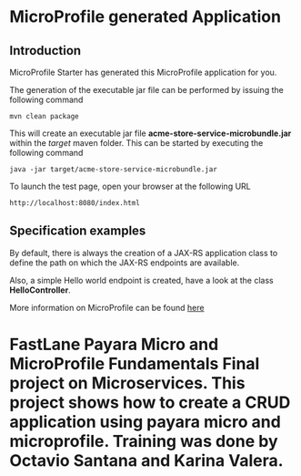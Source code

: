 # MicroProfile generated Application

## Introduction

MicroProfile Starter has generated this MicroProfile application for you.

The generation of the executable jar file can be performed by issuing the following command


    mvn clean package

This will create an executable jar file **acme-store-service-microbundle.jar** within the _target_ maven folder. This can be started by executing the following command

    java -jar target/acme-store-service-microbundle.jar




To launch the test page, open your browser at the following URL

    http://localhost:8080/index.html  



## Specification examples

By default, there is always the creation of a JAX-RS application class to define the path on which the JAX-RS endpoints are available.

Also, a simple Hello world endpoint is created, have a look at the class **HelloController**.

More information on MicroProfile can be found [here](https://microprofile.io/)


# FastLane Payara Micro and MicroProfile Fundamentals Final project on Microservices. This project shows how to create a CRUD application using payara micro and microprofile. Training was done by Octavio Santana and Karina Valera.
